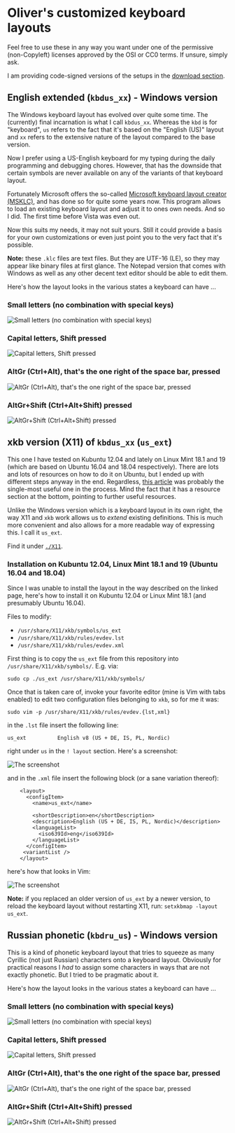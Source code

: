 ﻿# Oliver's customized keyboard layouts

Feel free to use these in any way you want under one of the permissive (non-Copyleft) licenses approved by the OSI or CC0 terms. If unsure, simply ask.

I am providing code-signed versions of the setups in the [download section](https://bitbucket.org/assarbad/kbd_layouts/downloads).

## English extended (`kbdus_xx`) - Windows version

The Windows keyboard layout has evolved over quite some time. The (currently) final incarnation is what I call `kbdus_xx`. Whereas the `kbd` is for "keyboard", `us` refers to the fact that it's based on the "English (US)" layout and `xx` refers to the extensive
nature of the layout compared to the base version.

Now I prefer using a US-English keyboard for my typing during the daily programming and debugging chores. However, that has the downside that certain symbols are never available on any of the variants of that keyboard layout.

Fortunately Microsoft offers the so-called [Microsoft keyboard layout creator (MSKLC)](https://msdn.microsoft.com/en-us/goglobal/bb964665.aspx), and has done so for quite some years now. This program allows to load an existing keyboard layout and adjust it to ones own needs. And so I did. The first time before Vista was even out.

Now this suits my needs, it may not suit yours. Still it could provide a basis for your own customizations or even just point you to the very fact that it's possible.

**Note:** these `.klc` files are text files. But they are UTF-16 (LE), so they may appear like binary files at first glance. The Notepad version that comes with Windows as well as any other decent text editor should be able to edit them.

Here's how the layout looks in the various states a keyboard can have ...

### Small letters (no combination with special keys)

![Small letters (no combination with special keys)](https://bitbucket.org/assarbad/kbd_layouts/raw/tip/images/kbdus_xx/01_no_modifiers.png)

### Capital letters, Shift pressed

![Capital letters, Shift pressed](https://bitbucket.org/assarbad/kbd_layouts/raw/tip/images/kbdus_xx/02_plus_shift.png)

### AltGr (Ctrl+Alt), that's the one right of the space bar, pressed

![AltGr (Ctrl+Alt), that's the one right of the space bar, pressed](https://bitbucket.org/assarbad/kbd_layouts/raw/tip/images/kbdus_xx/03_plus_altgr.png)

### AltGr+Shift (Ctrl+Alt+Shift) pressed

![AltGr+Shift (Ctrl+Alt+Shift) pressed](https://bitbucket.org/assarbad/kbd_layouts/raw/tip/images/kbdus_xx/04_plus_shift_altgr.png)

## xkb version (X11) of `kbdus_xx` (`us_ext`)

This one I have tested on Kubuntu 12.04 and lately on Linux Mint 18.1 and 19 (which are based on Ubuntu 16.04 and 18.04 respectively). There are lots and lots of resources on how to do it on Ubuntu, but I ended up with different steps anyway in the end. Regardless, [this article](http://michal.kosmulski.org/computing/articles/custom-keyboard-layouts-xkb.html) was probably the single-most useful one in the process. Mind the fact that it has a resource section at the bottom, pointing to further useful resources.

Unlike the Windows version which is a keyboard layout in its own right, the way X11 and `xkb` work allows us to *extend* existing definitions. This is much more convenient and also allows for a more readable way of expressing this. I call it `us_ext`.

Find it under [`./X11`](https://bitbucket.org/assarbad/kbd_layouts/src//X11/).

### Installation on Kubuntu 12.04, Linux Mint 18.1 and 19 (Ubuntu 16.04 and 18.04)

Since I was unable to install the layout in the way described on the linked page, here's how to install it on Kubuntu 12.04 or Linux Mint 18.1 (and presumably Ubuntu 16.04).

Files to modify:

* `/usr/share/X11/xkb/symbols/us_ext`
* `/usr/share/X11/xkb/rules/evdev.lst`
* `/usr/share/X11/xkb/rules/evdev.xml`

First thing is to copy the `us_ext` file from this repository into `/usr/share/X11/xkb/symbols/`. E.g. via:

    sudo cp ./us_ext /usr/share/X11/xkb/symbols/

Once that is taken care of, invoke your favorite editor (mine is Vim with tabs enabled) to edit two configuration files belonging to `xkb`, so for me it was:

    sudo vim -p /usr/share/X11/xkb/rules/evdev.{lst,xml}

in the `.lst` file insert the following line:

    us_ext          English v8 (US + DE, IS, PL, Nordic)

right under `us` in the `! layout` section. Here's a screenshot:

![The screenshot](https://bitbucket.org/assarbad/kbd_layouts/raw/tip/images/evdev_lst.png)

and in the `.xml` file insert the following block (or a sane variation thereof):

```
    <layout>
      <configItem>
        <name>us_ext</name>

        <shortDescription>en</shortDescription>
        <description>English (US + DE, IS, PL, Nordic)</description>
        <languageList>
          <iso639Id>eng</iso639Id>
        </languageList>
      </configItem>
     <variantList />
    </layout>
```

here's how that looks in Vim:

![The screenshot](https://bitbucket.org/assarbad/kbd_layouts/raw/tip/images/evdev_xml.png)

**Note:** if you replaced an older version of `us_ext` by a newer version, to reload the keyboard layout without restarting X11, run: `setxkbmap -layout us_ext`.

## Russian phonetic (`kbdru_us`) - Windows version

This is a kind of phonetic keyboard layout that tries to squeeze as many Cyrillic (not just Russian) characters onto a keyboard layout. Obviously for practical reasons I *had* to assign some characters in ways that are not exactly phonetic. But I tried to be pragmatic about it.

Here's how the layout looks in the various states a keyboard can have ...

### Small letters (no combination with special keys)

![Small letters (no combination with special keys)](https://bitbucket.org/assarbad/kbd_layouts/raw/tip/images/kbdru_us/01_no_modifiers.png)

### Capital letters, Shift pressed

![Capital letters, Shift pressed](https://bitbucket.org/assarbad/kbd_layouts/raw/tip/images/kbdru_us/02_plus_shift.png)

### AltGr (Ctrl+Alt), that's the one right of the space bar, pressed

![AltGr (Ctrl+Alt), that's the one right of the space bar, pressed](https://bitbucket.org/assarbad/kbd_layouts/raw/tip/images/kbdru_us/03_plus_altgr.png)

### AltGr+Shift (Ctrl+Alt+Shift) pressed

![AltGr+Shift (Ctrl+Alt+Shift) pressed](https://bitbucket.org/assarbad/kbd_layouts/raw/tip/images/kbdru_us/04_plus_shift_altgr.png)
